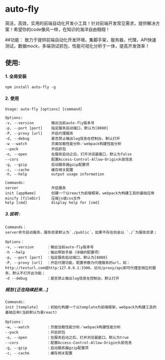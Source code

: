 # auto-fly
简洁，高效，实用的前端自动化开发小工具！针对前端开发常见需求，提供解决方案！希望你的code像风一样，在知识的海洋自由翱翔！

##功能：
致力于提供前端自动化开发环境，集脚手架，服务器，代理，API快速测试，数据mock，多端测试抓包，性能可视化分析于一体，提高开发效率！

## 使用:
#### 1. 全局安装
```
npm install auto-fly -g
```

#### 2. 使用

```
Usage: auto-fly [options] [command]  

Options:
-v, --version        输出当前auto-fly版本号  
-p, --port [port]    指定服务启动端口，默认为[8080]  
-P, --proxy [url]    开启代理服务  
-d, --debug          是否禁止输出log信息在控制台，默认打开  
-w --watch           页面加载性能分析／webpack构建性能分析  
--pack               开启抓包  
-o, --open           在服务启动之后，打开浏览器窗口，默认为false  
--cors               配置Access-Control-Allow-Origin头部信息  
-g, --gzip           启动服务器gzip配置项  
-c, --cache          缓存相关配置  
-h, --help           output usage information  

Commands:  
server               开启服务  
init [appName]       创建一个以react为前端框架，webpack为构建工具的基础应用   
minify [fileDir]     压缩js或css文件  
help [cmd]           display help for [cmd]  
```

##### 3.说明 :  
```
Commands：  
server命令启动服务，服务目录默认为`./public`，如果不存在则会以 `./`为服务目录；  

Options：  
-v, --version      ：输出当前auto-fly版本号  
-h --help          ：输出帮助手册（详细的配置项）  
-p, --port [port]  ：指定服务启动端口，默认为[8080]  
-P, --proxy [url]  ：开启代理功能，配置参数为代理服务的url，如：http://testurl.com或http:127.0.0.1:3300，访问/proxy/api即可代理至相应的服务，默认不打开此功能；  
-d --debug         ：是否禁止输出log信息在控制台，默认打开  
```

##### 规划 [正在陆续赶来...]  
```
Commands:  
init [template]    ：初始化构建一个以template为前端框架，webpack为构建工具的基础应用(当前默认为是react)

Options：  
-w, --watch        ：页面加载性能分析／webpack构建性能分析  
--pack             ：开启抓包  
-o, --open         ：在服务启动之后，打开浏览器窗口，默认为true  
--cors             ：配置Access-Control-Allow-Origin头部信息  
-g, --gzip         ：启动服务器gzip配置项  
-c, --cache        ：缓存相关配置  
```